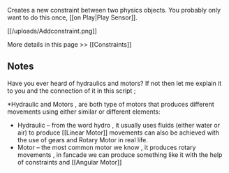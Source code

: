 Creates a new constraint between two physics objects. You probably only want to do this once, [[on Play|Play Sensor]].

[[/uploads/Addconstraint.png]]

More details in this page >> [[Constraints]]

## Notes
Have you ever heard of hydraulics and motors? If not then let me explain it to you and the connection of it in this script ;

*Hydraulic and Motors , are both type of motors that produces different movements using either similar or different elements:
- Hydraulic – from the word hydro , it usually uses fluids (either water or air) to produce [[Linear Motor]] movements can also be achieved with the use of gears and Rotary Motor in real life.
- Motor – the most common motor we know , it produces rotary movements , in fancade we can produce something like it with the help of constraints and [[Angular Motor]]
